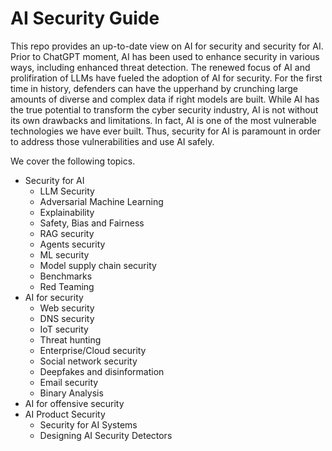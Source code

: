 # AI Security Guide

This repo provides an up-to-date view on AI for security and security for AI. Prior to ChatGPT moment, AI has been used to enhance security in various ways, including enhanced threat detection. The renewed focus of AI and prolifiration of LLMs have fueled the adoption of AI for security. For the first time in history, defenders can have the upperhand by crunching large amounts of diverse and complex data if right models are built. While AI has the true potential to transform the cyber security industry, AI is not without its own drawbacks and limitations. In fact, AI is one of the most vulnerable technologies we have ever built. Thus, security for AI is paramount in order to address those vulnerabilities and use AI safely.

We cover the following topics.
* Security for AI
  * LLM Security
  * Adversarial Machine Learning
  * Explainability
  * Safety, Bias and Fairness
  * RAG security
  * Agents security
  * ML security
  * Model supply chain security
  * Benchmarks
  * Red Teaming
* AI for security
  * Web security
  * DNS security
  * IoT security
  * Threat hunting
  * Enterprise/Cloud security
  * Social network security
  * Deepfakes and disinformation
  * Email security
  * Binary Analysis
* AI for offensive security
* AI Product Security
  * Security for AI Systems
  * Designing AI Security Detectors
